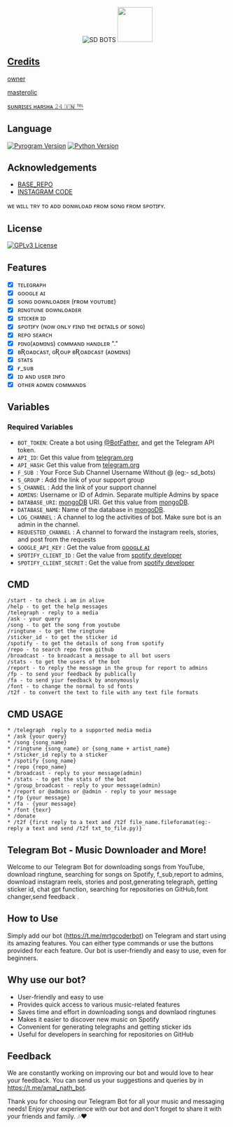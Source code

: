 <p align="center">
   <img src="https://telegra.ph/file/43e9e3a2e604ea243d3f7.jpg" alt="SD BOTS">

<a href="https://t.me/mrtgcoderbot">
  <img src="https://img.shields.io/badge/ʙᴏᴛ-blue?logo=telegram" width="80">



## Credits

[owner](https://t.me/MrTG_Coder)

[masterolic](https://t.me/masterolic)

[sᴜɴʀɪꜱᴇꜱ ʜᴀʀꜱʜᴀ 𝟸𝟺 🇮🇳 ᵀᴱᴸ](https://t.me/Sunrises_24)


## Language

[![Pyrogram Version](https://img.shields.io/badge/Pyrogram-2.0.30-orange)](https://docs.pyrogram.org/)
[![Python Version](https://img.shields.io/badge/Python-.10.8-blue)](https://www.python.org/)

## Acknowledgements

 - [BASE_REPO](https://github.com/Devil-Botz/Elsa)
 - [INSTAGRAM CODE](https://github.com/Masterolic/Insta-Downloader)

ᴡᴇ ᴡɪʟʟ ᴛʀʏ ᴛᴏ ᴀᴅᴅ ᴅᴏɴᴡʟᴏᴀᴅ ғʀᴏᴍ sᴏɴɢ ғʀᴏᴍ sᴘᴏᴛɪғʏ.

## License

[![GPLv3 License](https://img.shields.io/badge/License-GPL%20v3-yellow.svg)](https://github.com/master-code-r/coder/blob/main/LICENSE)





## Features

- [x] ᴛᴇʟᴇɢʀᴀᴘʜ
- [x] ɢᴏᴏɢʟᴇ ᴀɪ
- [x] sᴏɴɢ ᴅᴏᴡɴʟᴏᴀᴅᴇʀ (ғʀᴏᴍ ʏᴏᴜᴛᴜʙᴇ)
- [x] ʀɪɴɢᴛᴜɴᴇ ᴅᴏᴡɴʟᴏᴀᴅᴇʀ
- [x] sᴛɪᴄᴋᴇʀ ɪᴅ
- [x] sᴘᴏᴛɪғʏ (ɴᴏᴡ ᴏɴʟʏ ғɪɴᴅ ᴛʜᴇ ᴅᴇᴛᴀɪʟs ᴏғ sᴏɴɢ)
- [x] ʀᴇᴘᴏ sᴇᴀʀᴄʜ
- [x] ᴘɪɴɢ(ᴀᴅᴍɪɴs) ᴄᴏᴍᴍᴀɴᴅ ʜᴀɴᴅʟᴇʀ "."
- [x] ʙƦᴏᴀᴅᴄᴀsᴛ, ɢƦᴏᴜᴘ ʙƦᴏᴀᴅᴄᴀsᴛ (ᴀᴅᴍɪɴs)
- [x] sᴛᴀᴛs
- [X] ғ_sᴜʙ
- [x] ɪᴅ ᴀɴᴅ ᴜsᴇʀ ɪɴғᴏ
- [x] ᴏᴛʜᴇʀ ᴀᴅᴍɪɴ ᴄᴏᴍᴍᴀɴᴅs

## Variables

### Required Variables
* `BOT_TOKEN`: Create a bot using [@BotFather](https://telegram.dog/BotFather), and get the Telegram API token.
* `API_ID`: Get this value from [telegram.org](https://my.telegram.org/apps)
* `API_HASH`: Get this value from [telegram.org](https://my.telegram.org/apps)
* `F_SUB `: Your Force Sub Channel Username Without @ (eg:- sd_bots)
* `S_GROUP` : Add the link of your support group 
* `S_CHANNEL` : Add the link of your support channel 
* `ADMINS`: Username or ID of Admin. Separate multiple Admins by space
* `DATABASE_URI`: [mongoDB](https://www.mongodb.com) URI. Get this value from [mongoDB](https://www.mongodb.com).
* `DATABASE_NAME`: Name of the database in [mongoDB](https://www.mongodb.com).
* `LOG_CHANNEL` : A channel to log the activities of bot. Make sure bot is an admin in the channel.
* `REQUESTED_CHANNEL` : A channel to forward the instagram reels, stories, and post from the requests
* `GOOGLE_API_KEY` : Get the value from [ɢᴏᴏɢʟᴇ ᴀɪ](https://t.me/sd_bots/256)
* `SPOTIFY_CLIENT_ID` : Get the value from [spotify developer](https://developer.spotify.com/)
* `SPOTIFY_CLIENT_SECRET` : Get the value from [spotify developer](https://developer.spotify.com/)

## CMD

```
/start - to check i am in alive
/help - to get the help messages
/telegraph - reply to a media
/ask - your query
/song - to get the song from youtube
/ringtune - to get the ringtune
/sticker_id - to get the sticker id
/spotify - to get the details of song from spotify
/repo - to search repo from github
/broadcast - to broadcast a message to all bot users
/stats - to get the users of the bot
/report - to reply the message in the group for report to admins
/fp - to send your feedback by publically 
/fa - to send yiur feedback by anonymously 
/font - to change the normal to sd fonts
/t2f - to convert the text to file with any text file formats
```

## CMD USAGE

```
* /telegraph  reply to a supported media media
* /ask {your query}
* /song {song_name}
* /ringtune {song_name} or {song_name + artist_name}
* /sticker_id reply to a sticker
* /spotify {song_name}
* /repo {repo_name}
* /broadcast - reply to your message(admin)
* /stats - to get the stats of the bot
* /group_broadcast - reply to your message(admin)
* /report or @admins or @admin - reply to your message
* /fp {your message}
* /fa - {your message}
* /font {texr}
* /donate
* /t2f {first reply to a text and /t2f file_name.fileforamat(eg:- reply a text and send /t2f txt_to_file.py)}
```

## Telegram Bot - Music Downloader and More!

Welcome to our Telegram Bot for downloading songs from YouTube, download ringtune, searching for songs on Spotify, f_sub,report to admins, download instagram reels, stories and post,generating telegraph, getting sticker id, chat gpt function, searching for repositories on GitHub,font changer,send feedback .


## How to Use

Simply add our bot (https://t.me/mrtgcoderbot) on Telegram and start using its amazing features. You can either type commands or use the buttons provided for each feature. Our bot is user-friendly and easy to use, even for beginners.

## Why use our bot?

- User-friendly and easy to use
- Provides quick access to various music-related features
- Saves time and effort in downloading songs and downlaod ringtunes
- Makes it easier to discover new music on Spotify
- Convenient for generating telegraphs and getting sticker ids
- Useful for developers in searching for repositories on GitHub

## Feedback

We are constantly working on improving our bot and would love to hear your feedback. You can send us your suggestions and queries by in https://t.me/amal_nath_bot.

Thank you for choosing our Telegram Bot for all your music and messaging needs! Enjoy your experience with our bot and don't forget to share it with your friends and family. 🎶❤️
      
